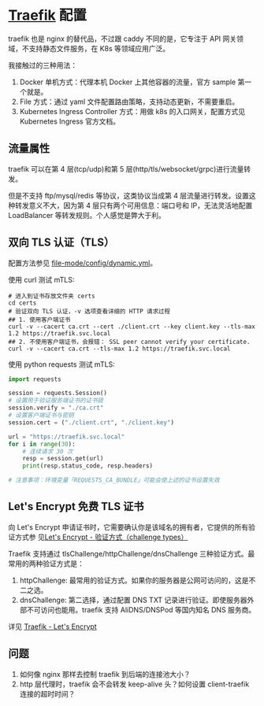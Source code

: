 # [Traefik](https://github.com/containous/traefik/) 配置

traefik 也是 nginx 的替代品，不过跟 caddy 不同的是，它专注于 API 网关领域，不支持静态文件服务，在
K8s 等领域应用广泛。

我接触过的三种用法：

1. Docker 单机方式：代理本机 Docker 上其他容器的流量，官方 sample 第一个就是。
1. File 方式：通过 yaml 文件配置路由策略，支持动态更新，不需要重启。
1. Kubernetes Ingress Controller 方式：用做 k8s 的入口网关，配置方式见 Kubernetes Ingress 官方文档。

## 流量属性

traefik 可以在第 4 层(tcp/udp)和第 5 层(http/tls/websocket/grpc)进行流量转发。

但是不支持 ftp/mysql/redis 等协议，这类协议当成第 4 层流量进行转发。设置这种转发意义不大，因为第 4
层只有两个可用信息：端口号和 IP，无法灵活地配置 LoadBalancer 等转发规则。个人感觉是弊大于利。

## 双向 TLS 认证（TLS）

配置方法参见 [file-mode/config/dynamic.yml](./file-mode/config/dynamic.yml)。

使用 curl 测试 mTLS:

```shell
# 进入到证书存放文件夹 certs
cd certs
# 验证双向 TLS 认证，-v 选项查看详细的 HTTP 请求过程
## 1. 使用客户端证书
curl -v --cacert ca.crt --cert ./client.crt --key client.key --tls-max 1.2 https://traefik.svc.local
## 2. 不使用客户端证书，会报错： SSL peer cannot verify your certificate.
curl -v --cacert ca.crt --tls-max 1.2 https://traefik.svc.local
```

使用 python requests 测试 mTLS:

```python
import requests

session = requests.Session()
# 设置用于验证服务端证书的证书链
session.verify = "./ca.crt"
# 设置客户端证书与密钥
session.cert = ("./client.crt", "./client.key")

url = "https://traefik.svc.local"
for i in range(30):
    # 连续请求 30 次
    resp = session.get(url)
    print(resp.status_code, resp.headers)

# 注意事项：环境变量「REQUESTS_CA_BUNDLE」可能会使上述的证书设置失效
```

## Let's Encrypt 免费 TLS 证书

向 Let's Encrypt 申请证书时，它需要确认你是该域名的拥有者，它提供的所有验证方式参
见[Let's Encrypt - 验证方式（challenge types）](https://letsencrypt.org/zh-cn/docs/challenge-types/)

Traefik 支持通过 tlsChallenge/httpChallenge/dnsChallenge 三种验证方式。最常用的两种验证方式是：

1. httpChallenge: 最常用的验证方式。如果你的服务器是公网可访问的，这是不二之选。
2. dnsChallenge: 第二选择，通过配置 DNS TXT 记录进行验证。即使服务器外部不可访问也能用。traefik 支持
   AliDNS/DNSPod 等国内知名 DNS 服务商。

详见 [Traefik - Let's Encrypt](https://docs.traefik.io/https/acme/)

## 问题

1. 如何像 nginx 那样去控制 traefik 到后端的连接池大小？
1. http 层代理时，traefik 会不会转发 keep-alive 头？如何设置 client-traefik 连接的超时时间？

